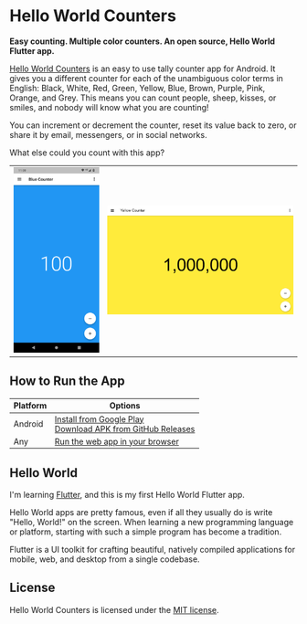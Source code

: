 # Hello World Counters

**Easy counting. Multiple color counters. An open source, Hello World Flutter app.**

[Hello World Counters](https://techaurelian.com/helloworldcounters/) is an easy to use tally counter app for Android. It gives you a different counter for each of the unambiguous color terms in English: Black, White, Red, Green, Yellow, Blue, Brown, Purple, Pink, Orange, and Grey. This means you can count people, sheep, kisses, or smiles, and nobody will know what you are counting!

You can increment or decrement the counter, reset its value back to zero, or share it by email, messengers, or in social networks.

What else could you count with this app?

<table>
  <tr>
    <td valign="middle"><img src="/repo-assets/screenshots/helloworldcounters-readme-screenshot-android.png"/></td>
    <td valign="middle"><img src="/repo-assets/screenshots/helloworldcounters-readme-screenshot-web.png"/></td>
  </tr>
</table>

## How to Run the App

| Platform  | Options |
| ------------- | ------------- |
| Android  | [Install from Google Play](https://play.google.com/store/apps/details?id=com.anaurelian.helloworldcounters) <br> [Download APK from GitHub Releases](https://github.com/TechAurelian/hello_world_counters/releases)|
| Any  | [Run the web app in your browser](https://helloworldcounters.techaurelian.com)  |

## Hello World

I'm learning [Flutter](https://flutter.dev/), and this is my first Hello World Flutter app.

Hello World apps are pretty famous, even if all they usually do is write "Hello, World!" on the screen. When learning a new programming language or platform, starting with such a simple program has become a tradition.

Flutter is a UI toolkit for crafting beautiful, natively compiled applications for mobile, web, and desktop from a single codebase.

## License

Hello World Counters is licensed under the [MIT license](LICENSE).

